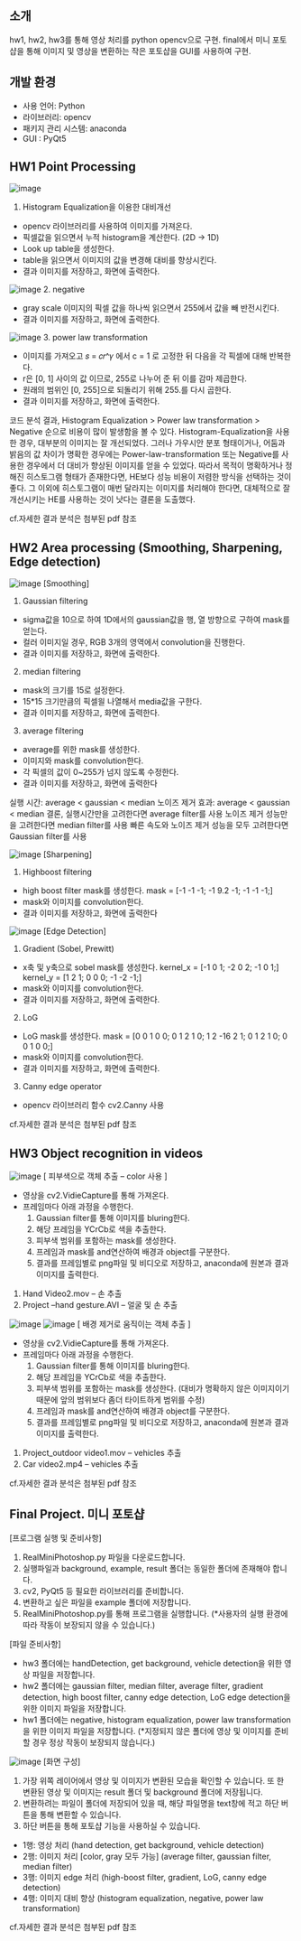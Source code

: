 ## **소개**
hw1, hw2, hw3를 통해 영상 처리를 python opencv으로 구현.
final에서 미니 포토샵을 통해 이미지 및 영상을 변환하는 작은 포토샵을 GUI를 사용하여 구현.

## 개발 환경

- 사용 언어: Python
- 라이브러리: opencv
- 패키지 관리 시스템: anaconda
- GUI : PyQt5

## HW1 Point Processing
![image](https://user-images.githubusercontent.com/63103070/124430498-32b78980-ddaa-11eb-8932-50a812794d40.png)
1. Histogram Equalization을 이용한 대비개선
 - opencv 라이브러리를 사용하여 이미지를 가져온다.
 - 픽셀값을 읽으면서 누적 histogram을 계산한다. (2D -> 1D)
 - Look up table을 생성한다.
 - table을 읽으면서 이미지의 값을 변경해 대비를 향상시킨다.
 - 결과 이미지를 저장하고, 화면에 출력한다.

![image](https://user-images.githubusercontent.com/63103070/124430531-3f3be200-ddaa-11eb-83a7-e9ddd570795a.png)
2. negative
 - gray scale 이미지의 픽셀 값을 하나씩 읽으면서 255에서 값을 빼 반전시킨다.
 - 결과 이미지를 저장하고, 화면에 출력한다.

![image](https://user-images.githubusercontent.com/63103070/124430575-4e229480-ddaa-11eb-8924-8f451fd16f31.png)
3. power law transformation
 - 이미지를 가져오고 𝑠 = 𝑐𝑟^𝛾 에서 c = 1 로 고정한 뒤 다음을 각 픽셀에 대해 반복한다.
 - r은 [0, 1] 사이의 값 이므로, 255로 나누어 준 뒤 이를 감마 제곱한다. 
 - 원래의 범위인 [0, 255]으로 되돌리기 위해 255.를 다시 곱한다.
 - 결과 이미지를 저장하고, 화면에 출력한다.
 
 코드 분석 결과, Histogram Equalization > Power law transformation > Negative 순으로 비용이
많이 발생함을 볼 수 있다. 
 Histogram-Equalization을 사용한 경우, 대부분의 이미지는 잘 개선되었다. 그러나 가우시안 분포 형태이거나, 어둠과 밝음의 값 차이가 명확한 경우에는 Power-law-transformation 또는 Negative를 사용한 경우에서 더 대비가 향상된 이미지를 얻을 수 있었다. 따라서 목적이 명확하거나 정해진 히스토그램 형태가 존재한다면, HE보다 성능 비용이 저렴한 방식을 선택하는 것이 좋다. 그 이외에 히스토그램이 매번 달라지는 이미지를 처리해야 한다면, 대체적으로 잘 개선시키는 HE를 사용하는 것이 낫다는 결론을 도출했다.

cf.자세한 결과 분석은 첨부된 pdf 참조

## HW2 Area processing (Smoothing, Sharpening, Edge detection)
![image](https://user-images.githubusercontent.com/63103070/124430649-6397be80-ddaa-11eb-8538-ea6a29bd5403.png)
[Smoothing]
1. Gaussian filtering
  - sigma값을 10으로 하여 1D에서의 gaussian값을 행, 열 방향으로 구하여 mask를 얻는다.
  - 컬러 이미지일 경우, RGB 3개의 영역에서 convolution을 진행한다.
  - 결과 이미지를 저장하고, 화면에 출력한다.
  
2. median filtering
  - mask의 크기를 15로 설정한다.
  - 15*15 크기만큼의 픽셀읠 나열해서 media값을 구한다.
  - 결과 이미지를 저장하고, 화면에 출력한다.

3. average filtering
  - average를 위한 mask를 생성한다.
  - 이미지와 mask를 convolution한다.
  - 각 픽셀의 값이 0~255가 넘지 않도록 수정한다.
  - 결과 이미지를 저장하고, 화면에 출력한다

실행 시간: average < gaussian < median
노이즈 제거 효과: average < gaussian < median
결론, 실행시간만을 고려한다면 average filter를 사용
노이즈 제거 성능만을 고려한다면 median filter를 사용
빠른 속도와 노이즈 제거 성능을 모두 고려한다면 Gaussian filter를 사용

![image](https://user-images.githubusercontent.com/63103070/124430715-790ce880-ddaa-11eb-9740-1223f44528d0.png)
[Sharpening]
1. Highboost filtering
  - high boost filter mask를 생성한다. 
      mask = [-1 -1 -1; -1 9.2 -1; -1 -1 -1;]
  - mask와 이미지를 convolution한다.
  - 결과 이미지를 저장하고, 화면에 출력한다

![image](https://user-images.githubusercontent.com/63103070/124430747-8924c800-ddaa-11eb-87f5-49739397f4ee.png)
[Edge Detection]
1. Gradient (Sobel, Prewitt)
  - x축 및 y축으로 sobel mask를 생성한다.
     kernel_x = [-1 0 1; -2 0 2; -1 0 1;]
     kernel_y = [1 2 1; 0 0 0; -1 -2 -1;]
  - mask와 이미지를 convolution한다.
  - 결과 이미지를 저장하고, 화면에 출력한다.
  
2. LoG
  - LoG mask를 생성한다.
      mask = [0 0 1 0 0; 0 1 2 1 0; 1 2 -16 2 1; 0 1 2 1 0; 0 0 1 0 0;]
  - mask와 이미지를 convolution한다.
  - 결과 이미지를 저장하고, 화면에 출력한다.
  
3. Canny edge operator
  - opencv 라이브러리 함수 cv2.Canny 사용

cf.자세한 결과 분석은 첨부된 pdf 참조

## HW3 Object recognition in videos
![image](https://user-images.githubusercontent.com/63103070/124430929-bb362a00-ddaa-11eb-81d0-079dfa00bcb5.png)
[ 피부색으로 객체 추출 – color 사용 ]
- 영상을 cv2.VidieCapture를 통해 가져온다.
- 프레임마다 아래 과정을 수행한다.
    1) Gaussian filter를 통해 이미지를 bluring한다.
    2) 해당 프레임을 YCrCb로 색을 추출한다.
    3) 피부색 범위를 포함하는 mask를 생성한다.
    4) 프레임과 mask를 and연산하여 배경과 object를 구분한다.
    5) 결과를 프레임별로 png파일 및 비디오로 저장하고, anaconda에 원본과 결과 이미지를 출력한다.

1. Hand Video2.mov – 손 추출
2. Project –hand gesture.AVI – 얼굴 및 손 추출

![image](https://user-images.githubusercontent.com/63103070/124430974-c8ebaf80-ddaa-11eb-85e8-f2503e2019ff.png)
![image](https://user-images.githubusercontent.com/63103070/124431066-e456ba80-ddaa-11eb-9831-7a7dae757ef6.png)
[ 배경 제거로 움직이는 객체 추출 ]
- 영상을 cv2.VidieCapture를 통해 가져온다.
- 프레임마다 아래 과정을 수행한다.
    1) Gaussian filter를 통해 이미지를 bluring한다.
    2) 해당 프레임을 YCrCb로 색을 추출한다.
    3) 피부색 범위를 포함하는 mask를 생성한다. 
        (대비가 명확하지 않은 이미지이기 때문에 앞의 범위보다 좀더 타이트하게 범위를 수정)
    4) 프레임과 mask를 and연산하여 배경과 object를 구분한다.
    5) 결과를 프레임별로 png파일 및 비디오로 저장하고, anaconda에 원본과 결과 이미지를 출력한다.
1. Project_outdoor video1.mov – vehicles 추출
2. Car video2.mp4 – vehicles 추출

cf.자세한 결과 분석은 첨부된 pdf 참조

## Final Project. 미니 포토샵
[프로그램 실행 및 준비사항]
1. RealMiniPhotoshop.py 파일을 다운로드합니다.
2. 실행파일과 background, example, result 폴더는 동일한 폴더에 존재해야 합니다.
3. cv2, PyQt5 등 필요한 라이브러리를 준비합니다.
4. 변환하고 싶은 파일을 example 폴더에 저장합니다.
5. RealMiniPhotoshop.py를 통해 프로그램을 실행합니다.
(*사용자의 실행 환경에 따라 작동이 보장되지 않을 수 있습니다.)

[파일 준비사항]
- hw3 폴더에는 handDetection, get background, vehicle detection을 위한 영상 파일을 저장합니다.
- hw2 폴더에는 gaussian filter, median filter, average filter, gradient detection, high boost filter, canny edge 
detection, LoG edge detection을 위한 이미지 파일을 저장합니다.
- hw1 폴더에는 negative, histogram equalization, power law transformation을 위한 이미지 파일을 저장합니다.
(*지정되지 않은 폴더에 영상 및 이미지를 준비할 경우 정상 작동이 보장되지 않습니다.)


![image](https://user-images.githubusercontent.com/63103070/124430052-a4430800-dda9-11eb-9ef1-2e5c85a67ac2.png)
[화면 구성]
1. 가장 위쪽 레이어에서 영상 및 이미지가 변환된 모습을 확인할 수 있습니다. 또
한 변환된 영상 및 이미지는 result 폴더 및 background 폴더에 저장됩니다.
2. 변환하려는 파일이 폴더에 저장되어 있을 때, 해당 파일명을 text창에 적고 하단
버튼을 통해 변환할 수 있습니다.
3. 하단 버튼을 통해 포토샵 기능을 사용하실 수 있습니다.
- 1행: 영상 처리
(hand detection, get background, vehicle detection)
- 2행: 이미지 처리 [color, gray 모두 가능]
(average filter, gaussian filter, median filter)
- 3행: 이미지 edge 처리
(high-boost filter, gradient, LoG, canny edge detection)
- 4행: 이미지 대비 향상
(histogram equalization, negative, power law transformation)

cf.자세한 결과 분석은 첨부된 pdf 참조
